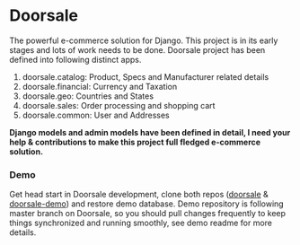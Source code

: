 Doorsale
========

The powerful e-commerce solution for Django. This project is in its early stages and lots of work needs to be done. Doorsale project has been defined into following distinct apps.

1. doorsale.catalog: Product, Specs and Manufacturer related details
2. doorsale.financial: Currency and Taxation
3. doorsale.geo: Countries and States
4. doorsale.sales: Order processing and shopping cart
5. doorsale.common: User and Addresses

**Django models and admin models have been defined in detail, I need your help & contributions to make this project full fledged e-commerce solution.**

### Demo
Get head start in Doorsale development, clone both repos ([doorsale](https://github.com/mysteryjeans/doorsale) & [doorsale-demo](https://github.com/mysteryjeans/doorsale-demo)) and restore demo database. Demo repository is following master branch on Doorsale, so you should pull changes frequently to keep things synchronized and running smoothly, see demo readme for more details.
